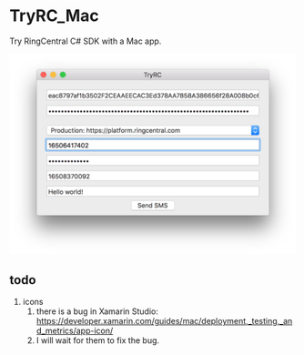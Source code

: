 ﻿# TryRC_Mac

Try RingCentral C# SDK with a Mac app.

![TryRC_Mac](screenshot.png)


## todo

1. icons
	1. there is a bug in Xamarin Studio: https://developer.xamarin.com/guides/mac/deployment,_testing,_and_metrics/app-icon/
	1. I will wait for them to fix the bug.
